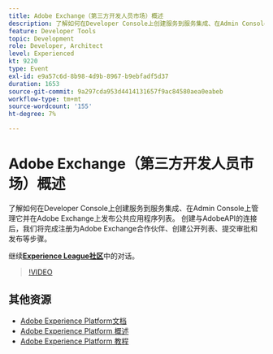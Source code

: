 ```yaml
---
title: Adobe Exchange（第三方开发人员市场）概述
description: 了解如何在Developer Console上创建服务到服务集成、在Admin Console上管理它并在Adobe Exchange上发布公共应用程序列表。 创建与AdobeAPI的连接后，我们将完成注册为Adobe Exchange合作伙伴、创建公开列表、提交审批和发布等步骤。
feature: Developer Tools
topic: Development
role: Developer, Architect
level: Experienced
kt: 9220
type: Event
exl-id: e9a57c6d-8b98-4d9b-8967-b9ebfadf5d37
duration: 1653
source-git-commit: 9a297cda953d4414131657f9ac84580aea0eabeb
workflow-type: tm+mt
source-wordcount: '155'
ht-degree: 7%

---
```


# Adobe Exchange（第三方开发人员市场）概述

了解如何在Developer Console上创建服务到服务集成、在Admin Console上管理它并在Adobe Exchange上发布公共应用程序列表。 创建与AdobeAPI的连接后，我们将完成注册为Adobe Exchange合作伙伴、创建公开列表、提交审批和发布等步骤。

继续&#x200B;**[Experience League社区](https://adobe.ly/3ooiltm)**&#x200B;中的对话。

>[!VIDEO](https://video.tv.adobe.com/v/337841/?quality=12&learn=on&hidetitle=true)

## 其他资源

- [Adobe Experience Platform文档](https://experienceleague.adobe.com/docs/experience-platform.html)
- [Adobe Experience Platform 概述](https://experienceleague.adobe.com/docs/experience-platform/landing/home.html?lang=zh-Hans)
- [Adobe Experience Platform 教程](https://experienceleague.adobe.com/docs/platform-learn/tutorials/overview.html?lang=en)
